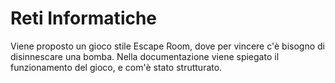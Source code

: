 # Reti Informatiche
Viene proposto un gioco stile Escape Room, dove per vincere c'è bisogno di disinnescare una bomba.
Nella documentazione viene spiegato il funzionamento del gioco, e com'è stato strutturato.
